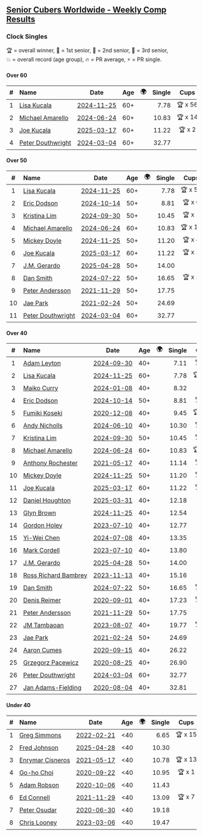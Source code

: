 <style>table {white-space: nowrap;}</style>
<link rel="stylesheet" type="text/css" href="/scw-comp/css/flags.css" />

## [Senior Cubers Worldwide - Weekly Comp Results](/scw-comp/results/)
### Clock Singles

<span style="white-space: nowrap;">🏆 = overall winner</span>, <span style="white-space: nowrap;">🥇 = 1st senior</span>, <span style="white-space: nowrap;">🥈 = 2nd senior</span>, <span style="white-space: nowrap;">🥉 = 3rd senior</span>, <span style="white-space: nowrap;">💥 = overall record (age group)</span>, <span style="white-space: nowrap;">🔥 = PR average</span>, <span style="white-space: nowrap;">⚡ = PR single</span>.

#### Over 60

| # | Name | Date | Age | 🌍 | Single | Cups | Medals | Achievements | Video |
| :--: | :-- | :--: | :--: | :--: | --: | :--: | :-- | :-- | :-- |
| 1 | [Lisa Kucala](../../persons/lisa_kucala/clock.md) | [2024-11-25](../../results/2024-11-25/clock.md) | 60+ | <i class="flag flag-US" /> | 7.78 | 🏆 x 56 | 🥇 x 65, 🥈 x 24, 🥉 x 3 | 💥 x 45, 🔥 x 27, ⚡ x 34 | [Desktop](https://www.facebook.com/events/1941789882998379/permalink/1951094262067941) / [Mobile](https://m.facebook.com/events/1941789882998379?view=permalink&id=1951094262067941) |
| 2 | [Michael Amarello](../../persons/michael_amarello/clock.md) | [2024-06-24](../../results/2024-06-24/clock.md) | 60+ | <i class="flag flag-US" /> | 10.83 | 🏆 x 14 | 🥇 x 15, 🥈 x 8, 🥉 x 2 | 💥 x 5, 🔥 x 16, ⚡ x 14 | [Desktop](https://www.facebook.com/michael.amarello/videos/7811293805620384) / [Mobile](https://m.facebook.com/michael.amarello/videos/7811293805620384) |
| 3 | [Joe Kucala](../../persons/joe_kucala/clock.md) | [2025-03-17](../../results/2025-03-17/clock.md) | 60+ | <i class="flag flag-US" /> | 11.22 | 🏆 x 2 | 🥇 x 2, 🥈 x 11, 🥉 x 10 | 🔥 x 22, ⚡ x 18 | [Desktop](https://www.facebook.com/events/978028041063147/permalink/985775336955084) / [Mobile](https://m.facebook.com/events/978028041063147?view=permalink&id=985775336955084) |
| 4 | [Peter Douthwright](../../persons/peter_douthwright/clock.md) | [2024-03-04](../../results/2024-03-04/clock.md) | 60+ | <i class="flag flag-CA" /> | 32.77 |  | 🥈 x 1 | 💥 x 1, 🔥 x 2, ⚡ x 2 | [Desktop](https://www.facebook.com/peter.douthwright/videos/776791730620212) / [Mobile](https://m.facebook.com/peter.douthwright/videos/776791730620212) |

#### Over 50

| # | Name | Date | Age | 🌍 | Single | Cups | Medals | Achievements | Video |
| :--: | :-- | :--: | :--: | :--: | --: | :--: | :-- | :-- | :-- |
| 1 | [Lisa Kucala](../../persons/lisa_kucala/clock.md) | [2024-11-25](../../results/2024-11-25/clock.md) | 60+ | <i class="flag flag-US" /> | 7.78 | 🏆 x 56 | 🥇 x 65, 🥈 x 24, 🥉 x 3 | 💥 x 45, 🔥 x 27, ⚡ x 34 | [Desktop](https://www.facebook.com/events/1941789882998379/permalink/1951094262067941) / [Mobile](https://m.facebook.com/events/1941789882998379?view=permalink&id=1951094262067941) |
| 2 | [Eric Dodson](../../persons/eric_dodson/clock.md) | [2024-10-14](../../results/2024-10-14/clock.md) | 50+ | <i class="flag flag-US" /> | 8.81 | 🏆 x 6 | 🥇 x 6, 🥈 x 3, 🥉 x 3 | 🔥 x 8, ⚡ x 6 | [Desktop](https://www.facebook.com/events/574257274950611/permalink/584390790603926) / [Mobile](https://m.facebook.com/events/574257274950611?view=permalink&id=584390790603926) |
| 3 | [Kristina Lim](../../persons/kristina_lim/clock.md) | [2024-09-30](../../results/2024-09-30/clock.md) | 50+ | <i class="flag flag-US" /> | 10.45 | 🏆 x 1 | 🥇 x 1, 🥈 x 10, 🥉 x 8 | 🔥 x 7, ⚡ x 9 | [Desktop](https://www.facebook.com/1045330593/videos/513156104790107) / [Mobile](https://m.facebook.com/1045330593/videos/513156104790107) |
| 4 | [Michael Amarello](../../persons/michael_amarello/clock.md) | [2024-06-24](../../results/2024-06-24/clock.md) | 60+ | <i class="flag flag-US" /> | 10.83 | 🏆 x 14 | 🥇 x 15, 🥈 x 8, 🥉 x 2 | 💥 x 5, 🔥 x 16, ⚡ x 14 | [Desktop](https://www.facebook.com/michael.amarello/videos/7811293805620384) / [Mobile](https://m.facebook.com/michael.amarello/videos/7811293805620384) |
| 5 | [Mickey Doyle](../../persons/mickey_doyle/clock.md) | [2024-11-25](../../results/2024-11-25/clock.md) | 50+ | <i class="flag flag-US" /> | 11.20 | 🏆 x 4 | 🥇 x 5, 🥈 x 13, 🥉 x 19 | 🔥 x 16, ⚡ x 16 | [Desktop](https://www.facebook.com/events/1941789882998379/permalink/1951590132018354) / [Mobile](https://m.facebook.com/events/1941789882998379?view=permalink&id=1951590132018354) |
| 6 | [Joe Kucala](../../persons/joe_kucala/clock.md) | [2025-03-17](../../results/2025-03-17/clock.md) | 60+ | <i class="flag flag-US" /> | 11.22 | 🏆 x 2 | 🥇 x 2, 🥈 x 11, 🥉 x 10 | 🔥 x 22, ⚡ x 18 | [Desktop](https://www.facebook.com/events/978028041063147/permalink/985775336955084) / [Mobile](https://m.facebook.com/events/978028041063147?view=permalink&id=985775336955084) |
| 7 | [J.M. Gerardo](../../persons/jm_gerardo/clock.md) | [2025-04-28](../../results/2025-04-28/clock.md) | 50+ | <i class="flag flag-US" /> | 14.00 |  | 🥉 x 1 | 🔥 x 3, ⚡ x 1 | [Desktop](https://www.facebook.com/events/652906761064641/permalink/663301193358531) / [Mobile](https://m.facebook.com/events/652906761064641?view=permalink&id=663301193358531) |
| 8 | [Dan Smith](../../persons/dan_smith/clock.md) | [2024-07-22](../../results/2024-07-22/clock.md) | 50+ | <i class="flag flag-US" /> | 16.65 | 🏆 x 2 | 🥇 x 2, 🥈 x 2, 🥉 x 5 | 🔥 x 8, ⚡ x 10 | [Desktop](https://www.facebook.com/events/1450990238890383/permalink/1459809214675152) / [Mobile](https://m.facebook.com/events/1450990238890383?view=permalink&id=1459809214675152) |
| 9 | [Peter Andersson](../../persons/peter_andersson/clock.md) | [2021-11-29](../../results/2021-11-29/clock.md) | 50+ | <i class="flag flag-SE" /> | 17.75 |  | 🥇 x 1, 🥈 x 2, 🥉 x 1 | 🔥 x 5, ⚡ x 4 | [Desktop](https://www.facebook.com/events/1226219924873960/permalink/1232342864261666) / [Mobile](https://m.facebook.com/events/1226219924873960?view=permalink&id=1232342864261666) |
| 10 | [Jae Park](../../persons/jae_park/clock.md) | [2021-02-24](../../results/2021-02-24/clock.md) | 50+ | <i class="flag flag-US" /> | 24.69 |  | 🥈 x 4, 🥉 x 7 | 🔥 x 7, ⚡ x 7 | [Desktop](https://www.facebook.com/events/699856724029067/permalink/704607613553978) / [Mobile](https://m.facebook.com/events/699856724029067?view=permalink&id=704607613553978) |
| 11 | [Peter Douthwright](../../persons/peter_douthwright/clock.md) | [2024-03-04](../../results/2024-03-04/clock.md) | 60+ | <i class="flag flag-CA" /> | 32.77 |  | 🥈 x 1 | 💥 x 1, 🔥 x 2, ⚡ x 2 | [Desktop](https://www.facebook.com/peter.douthwright/videos/776791730620212) / [Mobile](https://m.facebook.com/peter.douthwright/videos/776791730620212) |

#### Over 40

| # | Name | Date | Age | 🌍 | Single | Cups | Medals | Achievements | Video |
| :--: | :-- | :--: | :--: | :--: | --: | :--: | :-- | :-- | :-- |
| 1 | [Adam Leyton](../../persons/adam_leyton/clock.md) | [2024-09-30](../../results/2024-09-30/clock.md) | 40+ | <i class="flag flag-GB" /> | 7.11 | 🏆 x 7 | 🥇 x 7 | 💥 x 5, 🔥 x 5, ⚡ x 4 | [Desktop](https://www.facebook.com/events/1131341765207379/permalink/1137169434624612) / [Mobile](https://m.facebook.com/events/1131341765207379?view=permalink&id=1137169434624612) |
| 2 | [Lisa Kucala](../../persons/lisa_kucala/clock.md) | [2024-11-25](../../results/2024-11-25/clock.md) | 60+ | <i class="flag flag-US" /> | 7.78 | 🏆 x 56 | 🥇 x 65, 🥈 x 24, 🥉 x 3 | 💥 x 45, 🔥 x 27, ⚡ x 34 | [Desktop](https://www.facebook.com/events/1941789882998379/permalink/1951094262067941) / [Mobile](https://m.facebook.com/events/1941789882998379?view=permalink&id=1951094262067941) |
| 3 | [Maiko Curry](../../persons/maiko_curry/clock.md) | [2024-01-08](../../results/2024-01-08/clock.md) | 40+ | <i class="flag flag-JP" /> | 8.32 |  | 🥈 x 4 | 💥 x 1, 🔥 x 3, ⚡ x 4 | [Desktop](https://www.facebook.com/events/400079779140864/permalink/404359948712847) / [Mobile](https://m.facebook.com/events/400079779140864?view=permalink&id=404359948712847) |
| 4 | [Eric Dodson](../../persons/eric_dodson/clock.md) | [2024-10-14](../../results/2024-10-14/clock.md) | 50+ | <i class="flag flag-US" /> | 8.81 | 🏆 x 6 | 🥇 x 6, 🥈 x 3, 🥉 x 3 | 🔥 x 8, ⚡ x 6 | [Desktop](https://www.facebook.com/events/574257274950611/permalink/584390790603926) / [Mobile](https://m.facebook.com/events/574257274950611?view=permalink&id=584390790603926) |
| 5 | [Fumiki Koseki](../../persons/fumiki_koseki/clock.md) | [2020-12-08](../../results/2020-12-08/clock.md) | 40+ | <i class="flag flag-JP" /> | 9.45 | 🏆 x 10 | 🥇 x 24 | 💥 x 5, 🔥 x 6, ⚡ x 4 | [Desktop](https://www.facebook.com/events/728219131442079/permalink/732475134349812) / [Mobile](https://m.facebook.com/events/728219131442079?view=permalink&id=732475134349812) |
| 6 | [Andy Nicholls](../../persons/andy_nicholls/clock.md) | [2024-06-10](../../results/2024-06-10/clock.md) | 40+ | <i class="flag flag-GB" /> | 10.30 | 🏆 x 4 | 🥇 x 4, 🥈 x 3 | 💥 x 4, 🔥 x 4, ⚡ x 3 | [Desktop](https://www.facebook.com/events/814120963986407/permalink/814684420596728) / [Mobile](https://m.facebook.com/events/814120963986407?view=permalink&id=814684420596728) |
| 7 | [Kristina Lim](../../persons/kristina_lim/clock.md) | [2024-09-30](../../results/2024-09-30/clock.md) | 50+ | <i class="flag flag-US" /> | 10.45 | 🏆 x 1 | 🥇 x 1, 🥈 x 10, 🥉 x 8 | 🔥 x 7, ⚡ x 9 | [Desktop](https://www.facebook.com/1045330593/videos/513156104790107) / [Mobile](https://m.facebook.com/1045330593/videos/513156104790107) |
| 8 | [Michael Amarello](../../persons/michael_amarello/clock.md) | [2024-06-24](../../results/2024-06-24/clock.md) | 60+ | <i class="flag flag-US" /> | 10.83 | 🏆 x 14 | 🥇 x 15, 🥈 x 8, 🥉 x 2 | 💥 x 5, 🔥 x 16, ⚡ x 14 | [Desktop](https://www.facebook.com/michael.amarello/videos/7811293805620384) / [Mobile](https://m.facebook.com/michael.amarello/videos/7811293805620384) |
| 9 | [Anthony Rochester](../../persons/anthony_rochester/clock.md) | [2021-05-17](../../results/2021-05-17/clock.md) | 40+ | <i class="flag flag-AU" /> | 11.14 | 🏆 x 2 | 🥇 x 8, 🥈 x 8, 🥉 x 3 | 🔥 x 7, ⚡ x 12 | [Desktop](https://www.facebook.com/events/200054195285035/permalink/201414605148994) / [Mobile](https://m.facebook.com/events/200054195285035?view=permalink&id=201414605148994) |
| 10 | [Mickey Doyle](../../persons/mickey_doyle/clock.md) | [2024-11-25](../../results/2024-11-25/clock.md) | 50+ | <i class="flag flag-US" /> | 11.20 | 🏆 x 4 | 🥇 x 5, 🥈 x 13, 🥉 x 19 | 🔥 x 16, ⚡ x 16 | [Desktop](https://www.facebook.com/events/1941789882998379/permalink/1951590132018354) / [Mobile](https://m.facebook.com/events/1941789882998379?view=permalink&id=1951590132018354) |
| 11 | [Joe Kucala](../../persons/joe_kucala/clock.md) | [2025-03-17](../../results/2025-03-17/clock.md) | 60+ | <i class="flag flag-US" /> | 11.22 | 🏆 x 2 | 🥇 x 2, 🥈 x 11, 🥉 x 10 | 🔥 x 22, ⚡ x 18 | [Desktop](https://www.facebook.com/events/978028041063147/permalink/985775336955084) / [Mobile](https://m.facebook.com/events/978028041063147?view=permalink&id=985775336955084) |
| 12 | [Daniel Houghton](../../persons/daniel_houghton/clock.md) | [2025-03-31](../../results/2025-03-31/clock.md) | 40+ | <i class="flag flag-CH" /> | 12.18 |  | 🥈 x 1, 🥉 x 2 | 🔥 x 6, ⚡ x 7 | [Desktop](https://www.facebook.com/events/675467158281524/permalink/679938074501099) / [Mobile](https://m.facebook.com/events/675467158281524?view=permalink&id=679938074501099) |
| 13 | [Glyn Brown](../../persons/glyn_brown/clock.md) | [2024-11-25](../../results/2024-11-25/clock.md) | 40+ | <i class="flag flag-GB" /> | 12.54 |  |  | 🔥 x 2, ⚡ x 2 | [Desktop](https://www.facebook.com/events/1941789882998379/permalink/1950590212118346) / [Mobile](https://m.facebook.com/events/1941789882998379?view=permalink&id=1950590212118346) |
| 14 | [Gordon Holey](../../persons/gordon_holey/clock.md) | [2023-07-10](../../results/2023-07-10/clock.md) | 40+ | <i class="flag flag-US" /> | 12.77 |  | 🥈 x 6, 🥉 x 6 | 🔥 x 5, ⚡ x 3 | [Desktop](https://www.facebook.com/events/290406996735190/permalink/296233549485868) / [Mobile](https://m.facebook.com/events/290406996735190?view=permalink&id=296233549485868) |
| 15 | [Yi-Wei Chen](../../persons/yi_wei_chen/clock.md) | [2024-07-08](../../results/2024-07-08/clock.md) | 40+ | <i class="flag flag-TW" /> | 13.35 |  | 🥈 x 1 | 🔥 x 1, ⚡ x 1 | [Desktop](https://www.facebook.com/events/968028508456251/permalink/975315151060920) / [Mobile](https://m.facebook.com/events/968028508456251?view=permalink&id=975315151060920) |
| 16 | [Mark Cordell](../../persons/mark_cordell/clock.md) | [2023-07-10](../../results/2023-07-10/clock.md) | 40+ | <i class="flag flag-US" /> | 13.80 |  | 🥈 x 2, 🥉 x 2 | 🔥 x 6, ⚡ x 7 | [Desktop](https://www.facebook.com/events/290406996735190/permalink/297388136037076) / [Mobile](https://m.facebook.com/events/290406996735190?view=permalink&id=297388136037076) |
| 17 | [J.M. Gerardo](../../persons/jm_gerardo/clock.md) | [2025-04-28](../../results/2025-04-28/clock.md) | 50+ | <i class="flag flag-US" /> | 14.00 |  | 🥉 x 1 | 🔥 x 3, ⚡ x 1 | [Desktop](https://www.facebook.com/events/652906761064641/permalink/663301193358531) / [Mobile](https://m.facebook.com/events/652906761064641?view=permalink&id=663301193358531) |
| 18 | [Ross Richard Bambrey](../../persons/ross_richard_bambrey/clock.md) | [2023-11-13](../../results/2023-11-13/clock.md) | 40+ | <i class="flag flag-GB" /> | 15.16 |  | 🥈 x 2, 🥉 x 3 | 🔥 x 4, ⚡ x 3 | [Desktop](https://www.facebook.com/536706331/videos/1822105181540462) / [Mobile](https://m.facebook.com/536706331/videos/1822105181540462) |
| 19 | [Dan Smith](../../persons/dan_smith/clock.md) | [2024-07-22](../../results/2024-07-22/clock.md) | 50+ | <i class="flag flag-US" /> | 16.65 | 🏆 x 2 | 🥇 x 2, 🥈 x 2, 🥉 x 5 | 🔥 x 8, ⚡ x 10 | [Desktop](https://www.facebook.com/events/1450990238890383/permalink/1459809214675152) / [Mobile](https://m.facebook.com/events/1450990238890383?view=permalink&id=1459809214675152) |
| 20 | [Denis Reimer](../../persons/denis_reimer/clock.md) | [2020-09-01](../../results/2020-09-01/clock.md) | 40+ | <i class="flag flag-CA" /> | 17.23 | 🏆 x 1 | 🥇 x 2 | 🔥 x 2, ⚡ x 2 | [Desktop](https://www.facebook.com/denis.reimer.5473/videos/660175297927432) / [Mobile](https://m.facebook.com/denis.reimer.5473/videos/660175297927432) |
| 21 | [Peter Andersson](../../persons/peter_andersson/clock.md) | [2021-11-29](../../results/2021-11-29/clock.md) | 50+ | <i class="flag flag-SE" /> | 17.75 |  | 🥇 x 1, 🥈 x 2, 🥉 x 1 | 🔥 x 5, ⚡ x 4 | [Desktop](https://www.facebook.com/events/1226219924873960/permalink/1232342864261666) / [Mobile](https://m.facebook.com/events/1226219924873960?view=permalink&id=1232342864261666) |
| 22 | [JM Tambaoan](../../persons/jm_tambaoan/clock.md) | [2023-08-07](../../results/2023-08-07/clock.md) | 40+ | <i class="flag flag-PH" /> | 19.77 | 🏆 x 1 | 🥇 x 1, 🥈 x 10 | 🔥 x 4, ⚡ x 3 | [Desktop](https://www.facebook.com/events/666756165039562/permalink/672534587795053) / [Mobile](https://m.facebook.com/events/666756165039562?view=permalink&id=672534587795053) |
| 23 | [Jae Park](../../persons/jae_park/clock.md) | [2021-02-24](../../results/2021-02-24/clock.md) | 50+ | <i class="flag flag-US" /> | 24.69 |  | 🥈 x 4, 🥉 x 7 | 🔥 x 7, ⚡ x 7 | [Desktop](https://www.facebook.com/events/699856724029067/permalink/704607613553978) / [Mobile](https://m.facebook.com/events/699856724029067?view=permalink&id=704607613553978) |
| 24 | [Aaron Cumes](../../persons/aaron_cumes/clock.md) | [2020-09-15](../../results/2020-09-15/clock.md) | 40+ | <i class="flag flag-GB" /> | 26.22 |  | 🥈 x 1, 🥉 x 1 | 🔥 x 3, ⚡ x 3 | [Desktop](https://www.facebook.com/events/681386202727964/permalink/683494675850450) / [Mobile](https://m.facebook.com/events/681386202727964?view=permalink&id=683494675850450) |
| 25 | [Grzegorz Pacewicz](../../persons/grzegorz_pacewicz/clock.md) | [2020-08-25](../../results/2020-08-25/clock.md) | 40+ | <i class="flag flag-PL" /> | 26.90 |  | 🥉 x 1 | 🔥 x 1, ⚡ x 1 | [Desktop](https://www.facebook.com/events/335350317875490/permalink/340431677367354) / [Mobile](https://m.facebook.com/events/335350317875490?view=permalink&id=340431677367354) |
| 26 | [Peter Douthwright](../../persons/peter_douthwright/clock.md) | [2024-03-04](../../results/2024-03-04/clock.md) | 60+ | <i class="flag flag-CA" /> | 32.77 |  | 🥈 x 1 | 💥 x 1, 🔥 x 2, ⚡ x 2 | [Desktop](https://www.facebook.com/peter.douthwright/videos/776791730620212) / [Mobile](https://m.facebook.com/peter.douthwright/videos/776791730620212) |
| 27 | [Jan Adams-Fielding](../../persons/jan_adams_fielding/clock.md) | [2020-08-04](../../results/2020-08-04/clock.md) | 40+ | <i class="flag flag-GB" /> | 32.81 |  | 🥇 x 2, 🥈 x 1, 🥉 x 3 | 🔥 x 3, ⚡ x 3 | [Desktop](https://www.facebook.com/events/1546469592197852/permalink/1552721968239281) / [Mobile](https://m.facebook.com/events/1546469592197852?view=permalink&id=1552721968239281) |

#### Under 40

| # | Name | Date | Age | 🌍 | Single | Cups | Medals | Achievements | Video |
| :--: | :-- | :--: | :--: | :--: | --: | :--: | :-- | :-- | :-- |
| 1 | [Greg Simmons](../../persons/greg_simmons/clock.md) | [2022-02-21](../../results/2022-02-21/clock.md) | <40 | <i class="flag flag-GB" /> | 6.65 | 🏆 x 15 |  | 💥 x 12, 🔥 x 10, ⚡ x 11 | [Desktop](https://www.facebook.com/events/283377510532834/permalink/288697400000845) / [Mobile](https://m.facebook.com/events/283377510532834?view=permalink&id=288697400000845) |
| 2 | [Fred Johnson](../../persons/fred_johnson/clock.md) | [2025-04-28](../../results/2025-04-28/clock.md) | <40 | <i class="flag flag-US" /> | 10.30 |  |  | 🔥 x 1, ⚡ x 1 | [Desktop](https://www.facebook.com/frederick.g.johnson/videos/1062785612380344) / [Mobile](https://m.facebook.com/frederick.g.johnson/videos/1062785612380344) |
| 3 | [Enrymar Cisneros](../../persons/enrymar_cisneros/clock.md) | [2021-05-17](../../results/2021-05-17/clock.md) | <40 | <i class="flag flag-VE" /> | 10.78 | 🏆 x 13 |  | 🔥 x 7, ⚡ x 7 | [Desktop](https://www.facebook.com/events/200054195285035/permalink/208542711102850) / [Mobile](https://m.facebook.com/events/200054195285035?view=permalink&id=208542711102850) |
| 4 | [Go-ho Choi](../../persons/go_ho_choi/clock.md) | [2020-09-22](../../results/2020-09-22/clock.md) | <40 | <i class="flag flag-KR" /> | 10.95 | 🏆 x 1 |  | 💥 x 1, 🔥 x 1, ⚡ x 1 | [Desktop](https://www.facebook.com/events/361626694990606/permalink/364982414655034) / [Mobile](https://m.facebook.com/events/361626694990606?view=permalink&id=364982414655034) |
| 5 | [Adam Robson](../../persons/adam_robson/clock.md) | [2020-10-06](../../results/2020-10-06/clock.md) | <40 | <i class="flag flag-GB" /> | 11.43 |  |  | 🔥 x 5, ⚡ x 5 | [Desktop](https://www.facebook.com/100005428097972/videos/1485376744986581) / [Mobile](https://m.facebook.com/100005428097972/videos/1485376744986581) |
| 6 | [Ed Connell](../../persons/ed_connell/clock.md) | [2021-11-29](../../results/2021-11-29/clock.md) | <40 | <i class="flag flag-IE" /> | 13.09 | 🏆 x 7 |  | 🔥 x 7, ⚡ x 6 | [Desktop](https://www.facebook.com/events/1226219924873960/permalink/1234824240680195) / [Mobile](https://m.facebook.com/events/1226219924873960?view=permalink&id=1234824240680195) |
| 7 | [Peter Osudar](../../persons/peter_osudar/clock.md) | [2020-06-30](../../results/2020-06-30/clock.md) | <40 | <i class="flag flag-CA" /> | 19.18 |  |  | 🔥 x 1, ⚡ x 1 | [Desktop](https://www.facebook.com/events/1716512181834525/permalink/1716739918478418) / [Mobile](https://m.facebook.com/events/1716512181834525?view=permalink&id=1716739918478418) |
| 8 | [Chris Looney](../../persons/chris_looney/clock.md) | [2023-03-06](../../results/2023-03-06/clock.md) | <40 | <i class="flag flag-US" /> | 19.47 |  |  | 🔥 x 4, ⚡ x 4 | [Desktop](https://www.facebook.com/chris.looney/videos/604215968241080) / [Mobile](https://m.facebook.com/chris.looney/videos/604215968241080) |


<!-- Global site tag (gtag.js) - Google Analytics -->
<script async src="https://www.googletagmanager.com/gtag/js?id=UA-86348435-3"></script>
<script>window.dataLayer = window.dataLayer || []; function gtag() {dataLayer.push(arguments);} gtag('js', new Date()); gtag('config', 'UA-86348435-3');</script>
